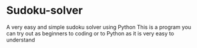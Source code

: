 # Sudoku-solver
A very easy and simple sudoku solver using Python 
This is a program you can try out as beginners to coding or to Python as it is very easy to understand

